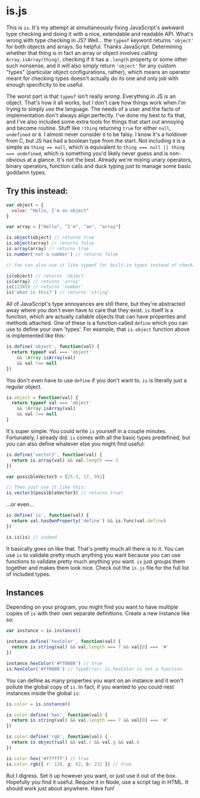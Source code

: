 # is.js

This is `is`. It's my attempt at simultaneously fixing JavaScript's awkward type checking and doing it with a nice, extendable and readable API. What's wrong with type checking in JS? Well... the `typeof` keyword returns `'object'` for both objects and arrays. So helpful. Thanks JavaScript. Determining whether that thing is in fact an array or object involves calling `Array.isArray(thing)`, checking if it has a `.length` property or some other such nonsense, and it will also simply return `'object'` for any custom "types" (particular object configurations, rather), which means an operator meant for checking types doesn't actually do its one and only job with enough specificity to be useful.

The worst part is that `typeof` isn't really *wrong*. Everything in JS *is* an object. That's how it all works, but I don't care how things work when I'm trying to simply *use* the language. The needs of a user and the facts of implementation don't always align perfectly. I've done my best to fix that, and I've also included some extra tools for things that start out annoying and become routine. Stuff like `!thing` returning `true` for either `null`, `undefined` or `0`. I almost never consider `0` to be falsy. I know it's a holdover from C, but JS has had a boolean type from the start. Not including `0` is a simple as `thing == null`, which is equivalent to `thing === null || thing === undefined`, which is something you'd likely never guess and is non-obvious at a glance. It's not the best. Already we're mixing unary operators, binary operators, function calls and duck typing just to manage some basic goddamn types.

## Try this instead:

```javascript
var object = {
  value: "Hello, I'm an object"
}

var array = ["Hello", "I'm", "an", "array"]

is.object(object) // returns true
is.object(array) // returns false
is.array(array) // returns true
is.number('not a number') // returns false

// You can also use it like typeof for built-in types instead of checking against a specific type

is(object) // returns 'object'
is(array) // returns 'array'
is(12345) // returns 'number'
is('what is this?') // returns 'string'
```

All of JavaScript's type annoyances are still there, but they're abstracted away where you don't even have to care that they exist. `is` itself is a function, which are actually callable objects that can have properties and methods attached. One of these is a function called `define` which you can use to define your own 'types'. For example, that `is.object` function above is implemented like this:

```javascript
is.define('object', function(val) {
  return typeof val === 'object'
    && !Array.isArray(val)
    && val !== null
})
```

You don't even have to use `define` if you don't want to. `is` is literally just a regular object.

```javascript
is.object = function(val) {
  return typeof val === 'object'
    && !Array.isArray(val)
    && val !== null
}
```

It's super simple. You could write `is` yourself in a couple minutes. Fortunately, I already did. `is` comes with all the basic types predefined, but you can also define whatever else you might find useful:

```javascript
is.define('vector3', function(val) {
  return is.array(val) && val.length === 3
})

var possibleVector3 = [25.3, 17, 992]

// Then just use it like this:
is.vector3(possibleVector3) // returns true!
```

...or even...

```javascript
is.define('is', function(val) {
  return val.hasOwnProperty('define') && is.func(val.define)
})

is.is(is) // indeed
```

It basically goes on like that. That's pretty much all there is to it. You can use `is` to validate pretty much anything you want because you can use functions to validate pretty much anything you want. `is` just groups them together and makes them look nice. Check out the `is.js` file for the full list of included types.

## Instances

Depending on your program, you might find you want to have multiple copies of `is` with their own separate definitions. Create a new instance like so:

```javascript
var instance = is.instance()

instance.define('hexColor', function(val) {
  return is.string(val) && val.length === 7 && val[0] === '#'
})

instance.hexColor('#ff0088') // true
is.hexColor('#ff0088') // TypeError: is.hexColor is not a function
```

You can define as many properties you want on an instance and it won't pollute the global copy of `is`. In fact, if you wanted to you could nest instances inside the global `is`:

```javascript
is.color = is.instance()

is.color.define('hex', function(val) {
  return is.string(val) && val.length === 7 && val[0] === '#'
})

is.color.define('rgb', function(val) {
  return is.object(val) && val.r && val.g && val.b
})

is.color.hex('#ffffff') // true
is.color.rgb({ r: 128, g: 62, b: 232 }) // true
```

But I digress. Set it up however you want, or just use it out of the box. Hopefully you find it useful. Require it in Node, use a script tag in HTML. It should work just about anywhere. Have fun!